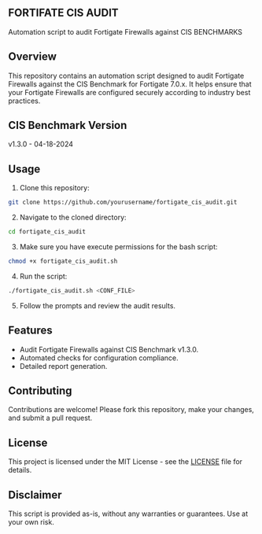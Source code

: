 
## FORTIFATE CIS AUDIT

Automation script to audit Fortigate Firewalls against CIS BENCHMARKS

## Overview

This repository contains an automation script designed to audit Fortigate Firewalls against the CIS Benchmark for Fortigate 7.0.x. It helps ensure that your Fortigate Firewalls are configured securely according to industry best practices.

## CIS Benchmark Version

v1.3.0 - 04-18-2024

## Usage

1. Clone this repository:

```bash
git clone https://github.com/yourusername/fortigate_cis_audit.git
```

2. Navigate to the cloned directory:

```bash
cd fortigate_cis_audit
```

3. Make sure you have execute permissions for the bash script:

```bash
chmod +x fortigate_cis_audit.sh
```

4. Run the script:

```bash
./fortigate_cis_audit.sh <CONF_FILE>
```

5. Follow the prompts and review the audit results.

## Features

- Audit Fortigate Firewalls against CIS Benchmark v1.3.0.
- Automated checks for configuration compliance.
- Detailed report generation.

## Contributing

Contributions are welcome! Please fork this repository, make your changes, and submit a pull request.

## License

This project is licensed under the MIT License - see the [LICENSE](LICENSE) file for details.

## Disclaimer

This script is provided as-is, without any warranties or guarantees. Use at your own risk.

```

